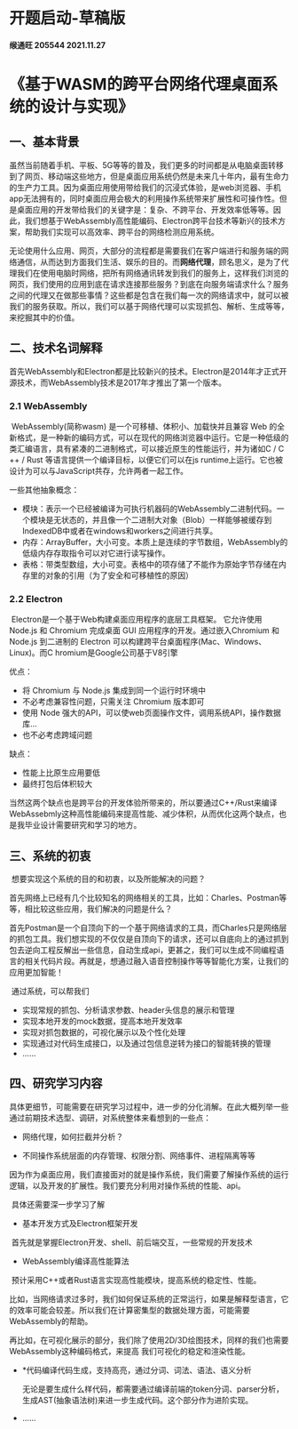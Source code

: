 # 开题启动-草稿版

#### 缑通旺 205544 2021.11.27



# 《基于WASM的跨平台网络代理桌面系统的设计与实现》



## 一、基本背景

​	虽然当前随着手机、平板、5G等等的普及，我们更多的时间都是从电脑桌面转移到了网页、移动端这些地方，但是桌面应用系统仍然是未来几十年内，最有生命力的生产力工具。因为桌面应用使用带给我们的沉浸式体验，是web浏览器、手机app无法拥有的，同时桌面应用会极大的利用操作系统带来扩展性和可操作性。但是桌面应用的开发带给我们的关键字是：复杂、不跨平台、开发效率低等等。因此，我们想基于WebAssembly高性能编码、Electron跨平台技术等新兴的技术方案，帮助我们实现可以高效率、跨平台的网络检测应用系统。

​	无论使用什么应用、网页，大部分的流程都是需要我们在客户端进行和服务端的网络通信，从而达到方面我们生活、娱乐的目的。而**网络代理**，顾名思义，是为了代理我们在使用电脑时网络，把所有网络通讯转发到我们的服务上，这样我们浏览的网页，我们使用的应用到底在请求连接那些服务？到底在向服务端请求什么？服务之间的代理又在做那些事情？这些都是包含在我们每一次的网络请求中，就可以被我们的服务获取。所以，我们可以基于网络代理可以实现抓包、解析、生成等等，来挖掘其中的价值。

## 二、技术名词解释

​	首先WebAssembly和Electron都是比较新兴的技术。Electron是2014年才正式开源技术，而WebAssembly技术是2017年才推出了第一个版本。

### 2.1 WebAssembly

​	WebAssembly(简称wasm) 是一个可移植、体积小、加载快并且兼容 Web 的全新格式，是一种新的编码方式，可以在现代的网络浏览器中运行。它是一种低级的类汇编语言，具有紧凑的二进制格式，可以接近原生的性能运行，并为诸如C / C ++ / Rust 等语言提供一个编译目标，以便它们可以在js runtime上运行。它也被设计为可以与JavaScript共存，允许两者一起工作。

一些其他抽象概念：

- 模块：表示一个已经被编译为可执行机器码的WebAssembly二进制代码。一个模块是无状态的，并且像一个二进制大对象（Blob）一样能够被缓存到IndexedDB中或者在windows和workers之间进行共享。
- 内存：ArrayBuffer，大小可变。本质上是连续的字节数组，WebAssembly的低级内存存取指令可以对它进行读写操作。
- 表格：带类型数组，大小可变。表格中的项存储了不能作为原始字节存储在内存里的对象的引用（为了安全和可移植性的原因）

### 2.2 Electron 

​	Electron是一个基于Web构建桌面应用程序的底层工具框架。 它允许使用 Node.js 和 Chromium 完成桌面 GUI 应用程序的开发。通过嵌入Chromium 和 Node.js 到二进制的 Electron 可以构建跨平台桌面程序(Mac、Windows、Linux)。而C hromium是Google公司基于V8引擎

优点：

- 将 Chromium 与 Node.js 集成到同一个运行时环境中
- 不必考虑兼容性问题，只需关注 Chromium 版本即可
- 使用 Node 强大的API，可以使web页面操作文件，调用系统API，操作数据库…
- 也不必考虑跨域问题

缺点：

- 性能上比原生应用要低
- 最终打包后体积较大

当然这两个缺点也是跨平台的开发体验所带来的，所以要通过C++/Rust来编译WebAssebmly这种高性能编码来提高性能、减少体积，从而优化这两个缺点，也是我毕业设计需要研究和学习的地方。



## 三、系统的初衷

​	想要实现这个系统的目的和初衷，以及所能解决的问题？

​	首先网络上已经有几个比较知名的网络相关的工具，比如：Charles、Postman等等，相比较这些应用，我们解决的问题是什么？

​	首先Postman是一个自顶向下的一个基于网络请求的工具，而Charles只是网络层的抓包工具。我们想实现的不仅仅是自顶向下的请求，还可以自底向上的通过抓到包去逆向工程反解出一些信息，自动生成api，更甚之，我们可以生成不同编程语言的相关代码片段。再就是，想通过融入语音控制操作等等智能化方案，让我们的应用更加智能！

​	通过系统，可以帮我们

- 实现常规的抓包、分析请求参数、header头信息的展示和管理
- 实现本地开发的mock数据，提高本地开发效率
- 实现对抓包数据的，可视化展示以及个性化处理
- 实现通过对代码生成接口，以及通过包信息逆转为接口的智能转换的管理
- ......

## 四、研究学习内容

​	具体更细节，可能需要在研究学习过程中，进一步的分化消解。在此大概列举一些通过前期技术选型、调研，对系统整体来看想到的一些点：

- 网络代理，如何拦截并分析？

- 不同操作系统层面的内存管理、权限分割、网络事件、进程隔离等等

​	因为作为桌面应用，我们直接面对的就是操作系统，我们需要了解操作系统的运行逻辑，以及开发的扩展性。我们要充分利用对操作系统的性能、api。	

​	具体还需要深一步学习了解

- 基本开发方式及Electron框架开发

​	首先就是掌握Electron开发、shell、前后端交互，一些常规的开发技术

- WebAssembly编译高性能算法

​	预计采用C++或者Rust语言实现高性能模块，提高系统的稳定性、性能。

​	比如，当网络请求过多时，我们如何保证系统的正常运行，如果是解释型语言，它的效率可能会较差。所以我们在计算密集型的数据处理方面，可能需要WebAssembly的帮助。

​	再比如，在可视化展示的部分，我们除了使用2D/3D绘图技术，同样的我们也需要WebAssembly这种编码格式，来提高 我们可视化的稳定和渲染性能。

- *代码编译代码生成，支持高亮，通过分词、词法、语法、语义分析

   无论是要生成什么样代码，都需要通过编译前端的token分词、parser分析，生成AST(抽象语法树)来进一步生成代码。这个部分作为进阶实现。

- ......







